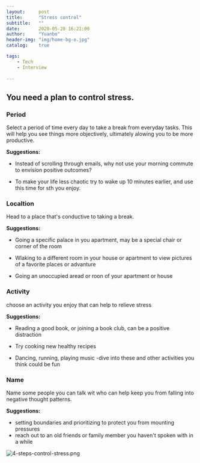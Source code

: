 ```yaml
---
layout:     post
title:      "Stress control"
subtitle:   ""
date:       2020-05-20 16:21:00
author:     "Yuanbo"
header-img: "img/home-bg-o.jpg"
catalog:    true

tags:
    - Tech
    - Interview
    
---
```



## You need a plan to control stress. 


### Period
Select a period of time every day to take a break from everyday tasks.
This will help you see things more objectively, ultimately alowing you to be more productive. 

**Suggestions:**
- Instead of scrolling through emails, why not use your morning commute to envision positive outcomes?

- To make your life less chaotic try to wake up 10 minutes earlier, and use this time for sth you enjoy.


### Localtion

Head to a place that's conductive to taking a break.

**Suggestions:**

- Going a specific palace in you apartment, may be a special chair or corner of the room

- Wlaking to a different room in your house or apartment to view pictures of a favorite places or advanture

- Going an unoccupied aread or roon of your apartment or house

 
### Activity
   choose an activity you enjoy that can help to relieve stress

**Suggestions:**
- Reading a good book, or joining a book club, can be a positive distraction

- Try cooking new healthy recipes

- Dancing, running, playing music -dive into these and other activities you think could be fun


### Name
Name some people you can talk wit who can help keep you from falling into 
negative thought patterns. 

**Suggestions:**

 - setting boundaries and prioritizing to protect you from mounting pressures
 - reach out to an old friends or family member you haven't spoken with in a while


![4-steps-control-stress.png](https://freerambo.github.io/img/post/4-steps-control-stress.png)